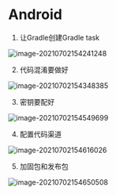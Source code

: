 # Android

1. 让Gradle创建Gradle task

![image-20210702154241248](\photo\image-20210702154241248.png)

2. 代码混淆要做好

![image-20210702154348385](\photo\image-20210702154348385.png)

3. 密钥要配好

![image-20210702154549699](\photo\image-20210702154549699.png)

4. 配置代码渠道

![image-20210702154616026](C:\Users\Administrator\AppData\Roaming\Typora\typora-user-images\image-20210702154616026.png)

5. 加固包和发布包

![image-20210702154650508](\photo\image-20210702154650508.png)